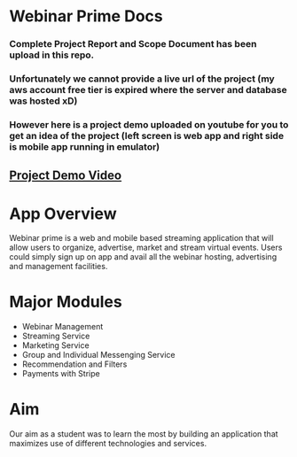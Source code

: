 # Webinar Prime Docs
### Complete Project Report and Scope Document has been upload in this repo.

### Unfortunately we cannot provide a live url of the project (my aws account free tier is expired where the server and database was hosted xD)

### However here is a project demo uploaded on youtube for you to get an idea of the project (left screen is web app and right side is mobile app running in emulator)
## [Project Demo Video](https://www.youtube.com/watch?v=7dyB0Kd2VtE&t=118s) 

# App Overview
Webinar prime is a web and mobile based streaming application that will allow users to organize, advertise, market and stream virtual events. 
Users could simply sign up on app and avail all the webinar hosting, advertising and management facilities. 


# Major Modules
- Webinar Management
- Streaming Service
- Marketing Service
- Group and Individual Messenging Service
- Recommendation and Filters
- Payments with Stripe

# Aim
Our aim as a student was to learn the most by building an application that maximizes use of different technologies and services. 

